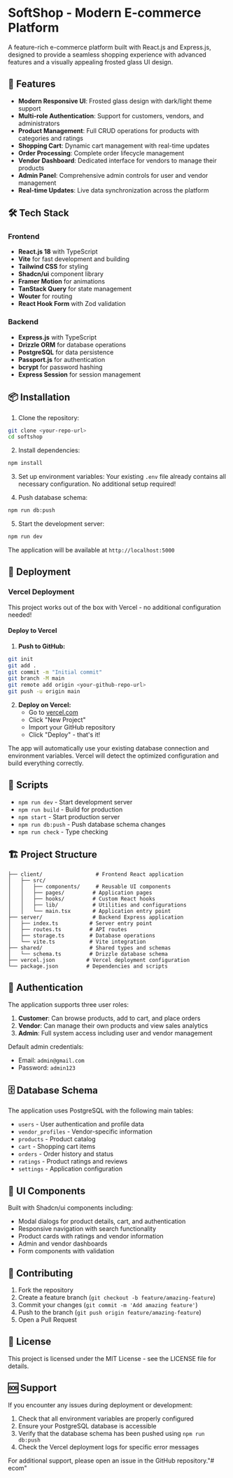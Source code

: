 # SoftShop - Modern E-commerce Platform

A feature-rich e-commerce platform built with React.js and Express.js, designed to provide a seamless shopping experience with advanced features and a visually appealing frosted glass UI design.

## 🚀 Features

- **Modern Responsive UI**: Frosted glass design with dark/light theme support
- **Multi-role Authentication**: Support for customers, vendors, and administrators
- **Product Management**: Full CRUD operations for products with categories and ratings
- **Shopping Cart**: Dynamic cart management with real-time updates
- **Order Processing**: Complete order lifecycle management
- **Vendor Dashboard**: Dedicated interface for vendors to manage their products
- **Admin Panel**: Comprehensive admin controls for user and vendor management
- **Real-time Updates**: Live data synchronization across the platform

## 🛠️ Tech Stack

### Frontend
- **React.js 18** with TypeScript
- **Vite** for fast development and building
- **Tailwind CSS** for styling
- **Shadcn/ui** component library
- **Framer Motion** for animations
- **TanStack Query** for state management
- **Wouter** for routing
- **React Hook Form** with Zod validation

### Backend
- **Express.js** with TypeScript
- **Drizzle ORM** for database operations
- **PostgreSQL** for data persistence
- **Passport.js** for authentication
- **bcrypt** for password hashing
- **Express Session** for session management

## 📦 Installation

1. Clone the repository:
```bash
git clone <your-repo-url>
cd softshop
```

2. Install dependencies:
```bash
npm install
```

3. Set up environment variables:
Your existing `.env` file already contains all necessary configuration. No additional setup required!

4. Push database schema:
```bash
npm run db:push
```

5. Start the development server:
```bash
npm run dev
```

The application will be available at `http://localhost:5000`

## 🚀 Deployment

### Vercel Deployment

This project works out of the box with Vercel - no additional configuration needed!

#### Deploy to Vercel

1. **Push to GitHub:**
```bash
git init
git add .
git commit -m "Initial commit"
git branch -M main
git remote add origin <your-github-repo-url>
git push -u origin main
```

2. **Deploy on Vercel:**
   - Go to [vercel.com](https://vercel.com)
   - Click "New Project"
   - Import your GitHub repository
   - Click "Deploy" - that's it!

The app will automatically use your existing database connection and environment variables. Vercel will detect the optimized configuration and build everything correctly.

## 📝 Scripts

- `npm run dev` - Start development server
- `npm run build` - Build for production
- `npm start` - Start production server
- `npm run db:push` - Push database schema changes
- `npm run check` - Type checking

## 🏗️ Project Structure

```
├── client/                 # Frontend React application
│   ├── src/
│   │   ├── components/     # Reusable UI components
│   │   ├── pages/         # Application pages
│   │   ├── hooks/         # Custom React hooks
│   │   ├── lib/           # Utilities and configurations
│   │   └── main.tsx       # Application entry point
├── server/                # Backend Express application
│   ├── index.ts          # Server entry point
│   ├── routes.ts         # API routes
│   ├── storage.ts        # Database operations
│   └── vite.ts           # Vite integration
├── shared/               # Shared types and schemas
│   └── schema.ts         # Drizzle database schema
├── vercel.json          # Vercel deployment configuration
└── package.json         # Dependencies and scripts
```

## 🔐 Authentication

The application supports three user roles:

1. **Customer**: Can browse products, add to cart, and place orders
2. **Vendor**: Can manage their own products and view sales analytics
3. **Admin**: Full system access including user and vendor management

Default admin credentials:
- Email: `admin@gmail.com`
- Password: `admin123`

## 🗄️ Database Schema

The application uses PostgreSQL with the following main tables:
- `users` - User authentication and profile data
- `vendor_profiles` - Vendor-specific information
- `products` - Product catalog
- `cart` - Shopping cart items
- `orders` - Order history and status
- `ratings` - Product ratings and reviews
- `settings` - Application configuration

## 🎨 UI Components

Built with Shadcn/ui components including:
- Modal dialogs for product details, cart, and authentication
- Responsive navigation with search functionality
- Product cards with ratings and vendor information
- Admin and vendor dashboards
- Form components with validation

## 🤝 Contributing

1. Fork the repository
2. Create a feature branch (`git checkout -b feature/amazing-feature`)
3. Commit your changes (`git commit -m 'Add amazing feature'`)
4. Push to the branch (`git push origin feature/amazing-feature`)
5. Open a Pull Request

## 📄 License

This project is licensed under the MIT License - see the LICENSE file for details.

## 🆘 Support

If you encounter any issues during deployment or development:

1. Check that all environment variables are properly configured
2. Ensure your PostgreSQL database is accessible
3. Verify that the database schema has been pushed using `npm run db:push`
4. Check the Vercel deployment logs for specific error messages

For additional support, please open an issue in the GitHub repository."# ecom" 
